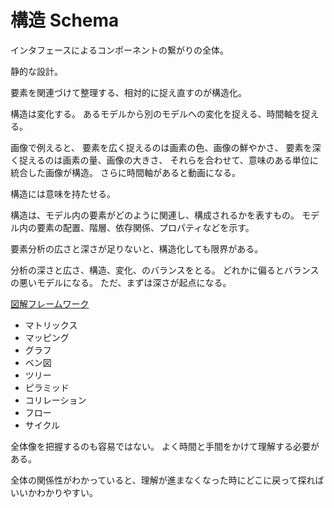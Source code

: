 # 構造 Schema

インタフェースによるコンポーネントの繋がりの全体。

静的な設計。

要素を関連づけて整理する、相対的に捉え直すのが構造化。

構造は変化する。
あるモデルから別のモデルへの変化を捉える、時間軸を捉える。

画像で例えると、
要素を広く捉えるのは画素の色、画像の鮮やかさ、
要素を深く捉えるのは画素の量、画像の大きさ、
それらを合わせて、意味のある単位に統合した画像が構造。
さらに時間軸があると動画になる。

構造には意味を持たせる。

構造は、モデル内の要素がどのように関連し、構成されるかを表すもの。
モデル内の要素の配置、階層、依存関係、プロパティなどを示す。

要素分析の広さと深さが足りないと、構造化しても限界がある。

分析の深さと広さ、構造、変化、のバランスをとる。
どれかに偏るとバランスの悪いモデルになる。
ただ、まずは深さが起点になる。

[図解フレームワーク](https://twitter.com/sai_zukai/status/1647172362620784641)

- マトリックス
- マッピング
- グラフ
- ベン図
- ツリー
- ピラミッド
- コリレーション
- フロー
- サイクル

全体像を把握するのも容易ではない。
よく時間と手間をかけて理解する必要がある。

全体の関係性がわかっていると、理解が進まなくなった時にどこに戻って探ればいいかわかりやすい。
